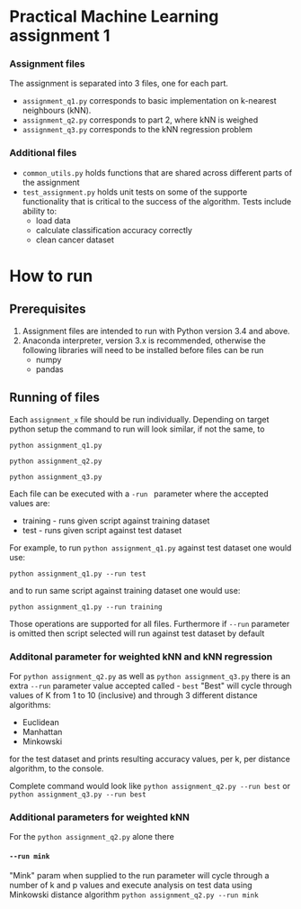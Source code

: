 # Practical Machine Learning assignment 1

### Assignment files
The assignment is separated into 3 files, one for each part. 
- ```assignment_q1.py``` corresponds to basic implementation on k-nearest neighbours (kNN).
- ```assignment_q2.py``` corresponds to part 2, where kNN is weighed
- ```assignment_q3.py``` corresponds to the kNN regression problem

### Additional files

- ```common_utils.py``` holds functions that are shared across different parts of the assignment
- ```test_assignment.py``` holds unit tests on some of the supporte functionality that is critical to the success of the algorithm. Tests include ability to:
    - load data
    - calculate classification accuracy correctly
    - clean cancer dataset
    
# How to run
## Prerequisites
1. Assignment files are intended to run with Python version 3.4 and above.
2. Anaconda interpreter, version 3.x is recommended, otherwise the following libraries will need to be installed before files can be run
    - numpy
    - pandas 
 
## Running of files
Each ```assignment_x``` file should be run individually. Depending on target python setup the command to run will look similar, if not the same, to

```python assignment_q1.py```

```python assignment_q2.py```

```python assignment_q3.py```

Each file can be executed with a ```-run ``` parameter where the accepted values are:
- training - runs given script against training dataset
- test - runs given script against test dataset

For example, to run ```python assignment_q1.py``` against test dataset one would use:

```python assignment_q1.py --run test```

and to run same script against training dataset one would use:

```python assignment_q1.py --run training```

Those operations are supported for all files. Furthermore if ```--run``` parameter is omitted then script selected will run against test dataset by default

### Additonal parameter for weighted kNN and kNN regression
For ```python assignment_q2.py``` as well as ```python assignment_q3.py``` there is an extra ```--run``` parameter value accepted called - ```best``` 
"Best" will cycle through values of K from 1 to 10 (inclusive) and through 3 different distance algorithms:
- Euclidean
- Manhattan
- Minkowski

for the test dataset and prints resulting accuracy values, per k, per distance algorithm, to the console.

Complete command would look like
```python assignment_q2.py --run best```
or
```python assignment_q3.py --run best```

### Additional parameters for weighted kNN
For the ```python assignment_q2.py``` alone there
#### ```--run mink```
"Mink" param when supplied to the run parameter will cycle through a number of k and p values and execute analysis on test data using Minkowski distance algorithm
```python assignment_q2.py --run mink```